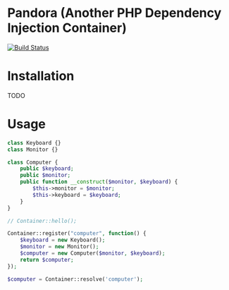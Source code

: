 Pandora (Another PHP Dependency Injection Container)
======
[![Build Status](https://travis-ci.org/hungneox/pandora.svg?branch=master)](https://travis-ci.org/hungneox/pandora)

Installation
======
TODO

Usage
======


```php
class Keyboard {}
class Monitor {}

class Computer {
    public $keyboard;
    public $monitor;
    public function __construct($monitor, $keyboard) {
        $this->monitor = $monitor;
        $this->keyboard = $keyboard;
    }
}

// Container::hello();

Container::register("computer", function() {
    $keyboard = new Keyboard();
    $monitor = new Monitor();
    $computer = new Computer($monitor, $keyboard);
    return $computer;
});

$computer = Container::resolve('computer');
```